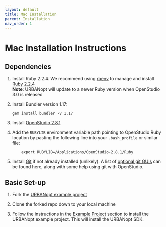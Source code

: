 ```yaml
---
layout: default
title: Mac Installation
parent: Installation
nav_order: 1
---
```


# Mac Installation Instructions

## Dependencies

1. Install Ruby 2.2.4.  We recommend using [rbenv](https://github.com/rbenv/rbenv#installation) to manage and install [Ruby 2.2.4](https://github.com/rbenv/rbenv#installing-ruby-versions)  
 **Note**: URBANopt will update to a newer Ruby version when OpenStudio 3.0 is released

1. Install Bundler version 1.17:

	```terminal
	gem install bundler -v 1.17
	```

1. Install [OpenStudio 2.8.1](https://github.com/NREL/OpenStudio/releases/tag/v2.8.1)  
1. Add the `RUBYLIB` environment variable path pointing to OpenStudio Ruby location by pasting the following line into your `.bash_profile` or similar file:

	```terminal
		export RUBYLIB=/Applications/OpenStudio-2.8.1/Ruby
	```

1. Install [Git](https://git-scm.com/) if not already installed (unlikely). A list of [optional git
   GUIs](https://github.com/NREL/OpenStudio/wiki/Using-OpenStudio-with-Git-and-GitHub)
   can be found here,
   along with some help using git with OpenStudio.

## Basic Set-up

1. Fork the [URBANopt example project](https://github.com/urbanopt/urbanopt-example-geojson-project)
1. Clone the forked repo down to your local machine  

1. Follow the instructions in the [Example Project](../usage/run_example) section to install the URBANopt example project.  This will install the URBANopt SDK.
